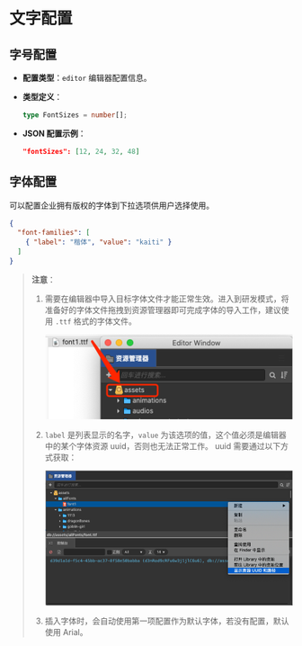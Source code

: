# 文字配置

## 字号配置

- **配置类型**：`editor` 编辑器配置信息。

- **类型定义**：

    ```ts
    type FontSizes = number[];
    ```

- **JSON 配置示例**：

    ```json
    "fontSizes": [12, 24, 32, 48]
    ```

## 字体配置

可以配置企业拥有版权的字体到下拉选项供用户选择使用。

```json
{
  "font-families": [
    { "label": "楷体", "value": "kaiti" }
  ]
}
```

> **注意**：
>
> 1. 需要在编辑器中导入目标字体文件才能正常生效。进入到研发模式，将准备好的字体文件拖拽到资源管理器即可完成字体的导入工作，建议使用 `.ttf` 格式的字体文件。
>
>    ![import](./img/import.png)
>
> 2. `label` 是列表显示的名字，`value` 为该选项的值，这个值必须是编辑器中的某个字体资源 uuid，否则也无法正常工作。 uuid 需要通过以下方式获取：
>
>    ![uuid](./img/uuid.png)
>
> 3. 插入字体时，会自动使用第一项配置作为默认字体，若没有配置，默认使用 Arial。
